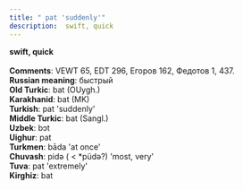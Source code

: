 ```yaml
---
title: " pat 'suddenly'"
description:  swift, quick
---
```

<p data-pagefind-weight="0.5">
<strong> swift, quick</strong><br><br>
<strong>Comments</strong>:  VEWT 65, EDT 296, Егоров 162, Федотов 1, 437.<br>
<strong>Russian meaning</strong>:  быстрый<br>
<strong>Old Turkic</strong>:  bat (OUygh.)<br>
<strong>Karakhanid</strong>:  bat (MK)<br>
<strong>Turkish</strong>:  pat 'suddenly'<br>
<strong>Middle Turkic</strong>:  bat (Sangl.)<br>
<strong>Uzbek</strong>:  bɔt<br>
<strong>Uighur</strong>:  pat<br>
<strong>Turkmen</strong>:  bāda 'at once'<br>
<strong>Chuvash</strong>:  pidǝ ( < *püdǝ?) 'most, very'<br>
<strong>Tuva</strong>:  pat 'extremely'<br>
<strong>Kirghiz</strong>:  bat<br>

</p>
